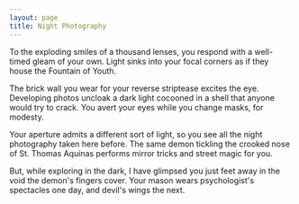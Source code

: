```yaml
---
layout: page
title: Night Photography
---
```


To the exploding smiles of a thousand lenses,
you respond with a well-timed gleam of your own.
Light sinks into your focal corners
as if they house the Fountain of Youth.

The brick wall you wear for your reverse striptease
excites the eye. Developing photos uncloak a dark light
cocooned in a shell that anyone would try to crack.
You avert your eyes while you change masks, for modesty.

Your aperture admits a different sort of light,
so you see all the night photography taken here before.
The same demon tickling the crooked nose of St. Thomas Aquinas
performs mirror tricks and street magic for you.

But, while exploring in the dark, I have glimpsed you
just feet away in the void the demon's fingers cover.
Your mason wears psychologist's spectacles one day,
and devil's wings the next.
